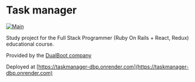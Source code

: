 # Task manager
[![Main](https://github.com/ushachev/taskmanager-dualboot/actions/workflows/main.yml/badge.svg)](https://github.com/ushachev/taskmanager-dualboot/actions/workflows/main.yml)

Study project for the Full Stack Programmer (Ruby On Rails + React, Redux) educational course.

Provided by the [DualBoot company](https://learn.dualboot.ru/)

Deployed at [https://taskmanager-dbp.onrender.com](https://taskmanager-dbp.onrender.com)